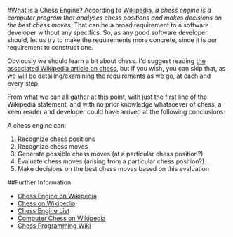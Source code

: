 #What is a Chess Engine?
According to [Wikipedia](https://en.wikipedia.org/wiki/Chess_engine), *a chess engine is a
computer program that analyses chess positions and makes decisions on the best chess moves*.
That can be a broad requirement to a software developer without any specifics. So, as any good
software developer should, let us try to make the requirements more concrete, since it is our
requirement to construct one.

Obviously we should learn a bit about chess. I'd suggest reading [the associated Wikipedia
article on chess](https://en.wikipedia.org/wiki/Chess), but if you wish, you can skip that,
as we will be detailing/examining the requirements as we go, at each and every step.

From what we can all gather at this point, with just the first line of the Wikipedia statement,
and with no prior knowledge whatsoever of chess, a keen reader and developer could have
arrived at the following conclusions:

A chess engine can:
 
1. Recognize chess positions
2. Recognize chess moves
3. Generate possible chess moves (at a particular chess position?)
4. Evaluate chess moves (arising from a particular chess position?)
5. Make decisions on the best chess moves based on this evaluation

##Further Information

* [Chess Engine on Wikipedia](https://en.wikipedia.org/wiki/Chess_engine)
* [Chess on Wikipedia](https://en.wikipedia.org/wiki/Chess)
* [Chess Engine List](http://computer-chess.org/doku.php?id=computer_chess:wiki:lists:chess_engine_list)
* [Computer Chess on Wikipedia](https://en.wikipedia.org/wiki/Computer_chess)
* [Chess Programming Wiki](http://chessprogramming.wikispaces.com/)